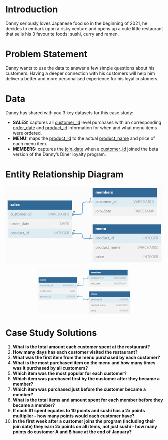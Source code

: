 # Introduction

Danny seriously loves Japanese food so in the beginning of 2021, he decides to embark upon a risky venture and opens up a cute little restaurant that sells his 3 favourite foods: sushi, curry and ramen.

# Problem Statement

Danny wants to use the data to answer a few simple questions about his customers. Having a deeper connection with his customers will help him deliver a better and more personalised experience for his loyal customers.

# Data

Danny has shared with you 3 key datasets for this case study:
* **SALES:** captures all [customer_id]() level purchases with an corresponding [order_date]() and [product_id]() information for when and what menu items were ordered.
* **MENU:** maps the [product_id]() to the actual [product_name]() and price of each menu item.
* **MEMBERS:** captures the [join_date]() when a [customer_id]() joined the beta version of the Danny’s Diner loyalty program.

# Entity Relationship Diagram

![ER_Diagram](ER_Diagram.png)

<p align="center">
  <img src="ER_Diagram.png" alt="ER_Diagram" width="300"/>
</p>

# Case Study Solutions
1. **What is the total amount each customer spent at the restaurant?**
2. **How many days has each customer visited the restaurant?**
3. **What was the first item from the menu purchased by each customer?**
4. **What is the most purchased item on the menu and how many times was it purchased by all customers?**
5. **Which item was the most popular for each customer?**
6. **Which item was purchased first by the customer after they became a member?**
7. **Which item was purchased just before the customer became a member?**
8. **What is the total items and amount spent for each member before they became a member?**
9. **If each $1 spent equates to 10 points and sushi has a 2x points multiplier - how many points would each customer have?**
10. **In the first week after a customer joins the program (including their join date) they earn 2x points on all items, not just sushi - how many points do customer A and B have at the end of January?**


